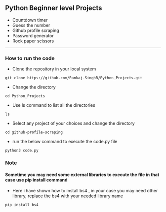 ## Python Beginner level Projects
- Countdown timer
- Guess the number
- Github profile scraping
- Password generator
- Rock paper scissors

---
### How to run the code
- Clone the repository in your local system

```
git clone https://github.com/Pankaj-SinghR/Python_Projects.git
```
- Change the directory

```
cd Python_Projects
```
- Use ls command to list all the directories
```
ls
```
- Select any project of your choices and change the directory

```
cd github-profile-scraping
```

- run the below command to execute the code.py file

```
python3 code.py
```

### Note
#### Sometime you may need some external libraries to execute the file in that case use pip install command
- Here i have shown how to install bs4 , in your case you may need other library, replace the bs4 with your needed library name
```
pip install bs4
```
